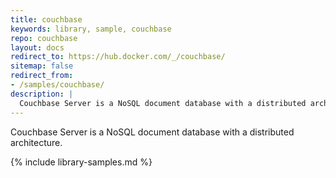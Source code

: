 ```yaml
---
title: couchbase
keywords: library, sample, couchbase
repo: couchbase
layout: docs
redirect_to: https://hub.docker.com/_/couchbase/
sitemap: false
redirect_from:
- /samples/couchbase/
description: |
  Couchbase Server is a NoSQL document database with a distributed architecture.
---
```


Couchbase Server is a NoSQL document database with a distributed architecture.


{% include library-samples.md %}
